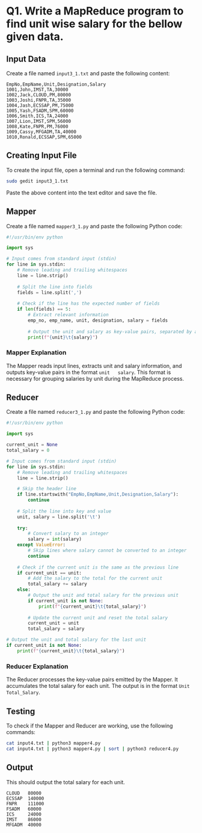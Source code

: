 # Q1. Write a MapReduce program to find unit wise salary for the bellow given data.

## Input Data

Create a file named `input3_1.txt` and paste the following content:

```plaintext
EmpNo,EmpName,Unit,Designation,Salary
1001,John,IMST,TA,30000
1002,Jack,CLOUD,PM,80000
1003,Joshi,FNPR,TA,35000
1004,Jash,ECSSAP,PM,75000
1005,Yash,FSADM,SPM,60000
1006,Smith,ICS,TA,24000
1007,Lion,IMST,SPM,56000
1008,Kate,FNPR,PM,76000
1009,Cassy,MFGADM,TA,40000
1010,Ronald,ECSSAP,SPM,65000
```

## Creating Input File

To create the input file, open a terminal and run the following command:

```bash
sudo gedit input3_1.txt
```

Paste the above content into the text editor and save the file.

## Mapper

Create a file named `mapper3_1.py` and paste the following Python code:

```python
#!/usr/bin/env python

import sys

# Input comes from standard input (stdin)
for line in sys.stdin:
    # Remove leading and trailing whitespaces
    line = line.strip()
    
    # Split the line into fields
    fields = line.split(',')
    
    # Check if the line has the expected number of fields
    if len(fields) == 5:
        # Extract relevant information
        emp_no, emp_name, unit, designation, salary = fields
        
        # Output the unit and salary as key-value pairs, separated by a tab
        print(f"{unit}\t{salary}")

```

### Mapper Explanation

The Mapper reads input lines, extracts unit and salary information, and outputs key-value pairs in the format `unit   salary`. This format is necessary for grouping salaries by unit during the MapReduce process.

## Reducer

Create a file named `reducer3_1.py` and paste the following Python code:

```python
#!/usr/bin/env python

import sys

current_unit = None
total_salary = 0

# Input comes from standard input (stdin)
for line in sys.stdin:
    # Remove leading and trailing whitespaces
    line = line.strip()

    # Skip the header line
    if line.startswith("EmpNo,EmpName,Unit,Designation,Salary"):
        continue
    
    # Split the line into key and value
    unit, salary = line.split('\t')
    
    try:
        # Convert salary to an integer
        salary = int(salary)
    except ValueError:
        # Skip lines where salary cannot be converted to an integer
        continue
    
    # Check if the current unit is the same as the previous line
    if current_unit == unit:
        # Add the salary to the total for the current unit
        total_salary += salary
    else:
        # Output the unit and total salary for the previous unit
        if current_unit is not None:
            print(f"{current_unit}\t{total_salary}")
        
        # Update the current unit and reset the total salary
        current_unit = unit
        total_salary = salary

# Output the unit and total salary for the last unit
if current_unit is not None:
    print(f"{current_unit}\t{total_salary}")

```

### Reducer Explanation

The Reducer processes the key-value pairs emitted by the Mapper. It accumulates the total salary for each unit. The output is in the format `Unit   Total_Salary`.

## Testing

To check if the Mapper and Reducer are working, use the following commands:

```bash
cat input4.txt | python3 mapper4.py
cat input4.txt | python3 mapper4.py | sort | python3 reducer4.py
```
## Output
This should output the total salary for each unit.
```
CLOUD   80000
ECSSAP  140000
FNPR    111000
FSADM   60000
ICS     24000
IMST    86000
MFGADM  40000
```
